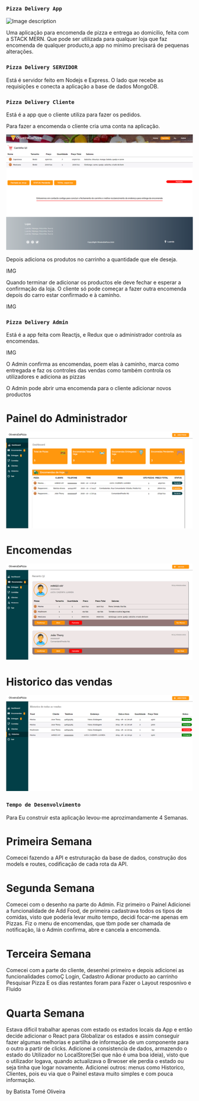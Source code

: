 ### `Pizza Delivery App`

![Image description](https://github.com/BatistaTony/PizzaDeliveryApp/blob/master/screeshoots/screencapture-localhost-3000-2020-01-24-13_09_13.png)


Uma aplicação para encomenda de pizza e entrega ao domicilio, feita com a STACK MERN.
Que pode ser utilizada para qualquer loja que faz encomenda de qualquer producto,a app no minimo precisará de pequenas alterações.


### `Pizza Delivery SERVIDOR`

Está é servidor feito em Nodejs e Express.
O lado que recebe as requisições e conecta a aplicação a base de dados MongoDB.


### `Pizza Delivery Cliente`

Está é a app que o cliente utiliza para fazer  os pedidos.

Para fazer a encomenda o cliente cria uma conta na aplicação.

![image description](https://github.com/BatistaTony/PizzaDeliveryApp/blob/master/screeshoots/screencapture-localhost-3000-carrinho-2020-02-10-19_54_35.png)

Depois adiciona os produtos no carrinho a quantidade que ele deseja.

IMG

Quando terminar de adicionar os productos ele deve fechar e esperar a confirmação da loja.
O cliente só pode começar a fazer outra encomenda depois do carro estar confirmado e à caminho.

IMG



### `Pizza Delivery Admin`

Está é a app feita com Reactjs, e Redux que o administrador controla as encomendas.

IMG

O Admin confirma as encomendas, poem elas à caminho, marca como entregada e faz os controles das vendas como também controla os utilizadores e adiciona as pizzas

O Admin pode abrir uma encomenda para o cliente adicionar novos productos

# Painel do Administrador

![Image description](https://github.com/BatistaTony/PizzaDeliveryApp/blob/master/screeshoots/screencapture-localhost-3006-app-2020-02-10-20_37_01.png)


# Encomendas

![Image description](https://github.com/BatistaTony/PizzaDeliveryApp/blob/master/screeshoots/screencapture-localhost-3006-encomenda-2020-02-10-20_36_49.png)

# Historico das vendas

![Image description](https://github.com/BatistaTony/PizzaDeliveryApp/blob/master/screeshoots/screencapture-localhost-3006-historico-2020-02-10-19_55_32.png)



### `Tempo de Desenvolvimento`

Para Eu construir esta aplicação levou-me aprozimandamente 4 Semanas.


# Primeira Semana 

Comecei fazendo a API e estruturação da base de dados, construção dos models e routes, codificação de cada rota da API.

# Segunda Semana 

Comecei com o desenho na parte do Admin.
Fiz primeiro o Painel
Adicionei a funcionalidade de Add Food, de primeira cadastrava todos os tipos de comidas, visto que poderia levar muito tempo, decidi focar-me apenas
em Pizzas.
Fiz o menu de encomendas, que tbm pode ser chamada de notificação, lá o Admin confirma, abre e cancela a encomenda.

# Terceira Semana

Comecei com a parte do cliente, desenhei primeiro e depois adicionei as funcionalidades comoÇ
Login, Cadastro
Adionar producto ao carrinho
Pesquisar Pizza
E os dias restantes foram para Fazer o Layout resposnivo e Fluido

# Quarta Semana

Estava dificil trabalhar apenas com estado os estados locais da App e então decide adicionar o React para Globalizar os estados e assim
conseguir fazer algumas melhorias e partilha de informação de um componente para o outro a partir de clicks.
Adicionei a consistencia de dados, armazendo o estado do Utilizador no LocalStore(Sei que não é uma boa ideia), visto que o utilizador logava, quando actualizava o Brwoser ele perdia o estado ou seja tinha que logar novamente.
Adicionei outros: menus como Historico, Clientes, pois eu via que o Painel estava muito simples e com pouca informação.




by Batista Tomé Oliveira

